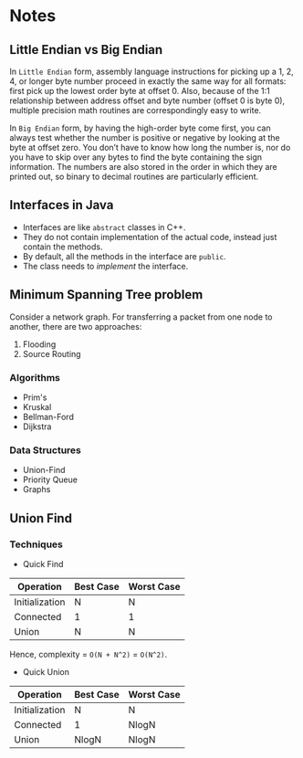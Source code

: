 # Notes

## Little Endian vs Big Endian

In `Little Endian` form, assembly language instructions for picking up a 1, 2,
4, or longer byte number proceed in exactly the same way for all formats: first
pick up the lowest order byte at offset 0. Also, because of the 1:1
relationship between address offset and byte number (offset 0 is byte 0),
multiple precision math routines are correspondingly easy to write.

In `Big Endian` form, by having the high-order byte come first, you can always
test whether the number is positive or negative by looking at the byte at
offset zero. You don’t have to know how long the number is, nor do you have to
skip over any bytes to find the byte containing the sign information. The
numbers are also stored in the order in which they are printed out, so binary
to decimal routines are particularly efficient.

## Interfaces in Java

- Interfaces are like `abstract` classes in C++.
- They do not contain implementation of the actual code, instead just contain
    the methods.
- By default, all the methods in the interface are `public`.
- The class needs to _implement_ the interface.

## Minimum Spanning Tree problem

Consider a network graph. For transferring a packet from one node to another,
there are two approaches:

1. Flooding
1. Source Routing

### Algorithms

- Prim's
- Kruskal
- Bellman-Ford
- Dijkstra

### Data Structures

- Union-Find
- Priority Queue
- Graphs

## Union Find

### Techniques

- Quick Find

| Operation | Best Case | Worst Case |
| --- | --- | --- |
| Initialization | N | N |
| Connected | 1 | 1 |
| Union | N | N |

Hence, complexity = `O(N + N^2)` = `O(N^2)`.

- Quick Union

| Operation | Best Case | Worst Case |
| --- | --- | --- |
| Initialization | N | N |
| Connected | 1 | NlogN |
| Union | NlogN | NlogN |


